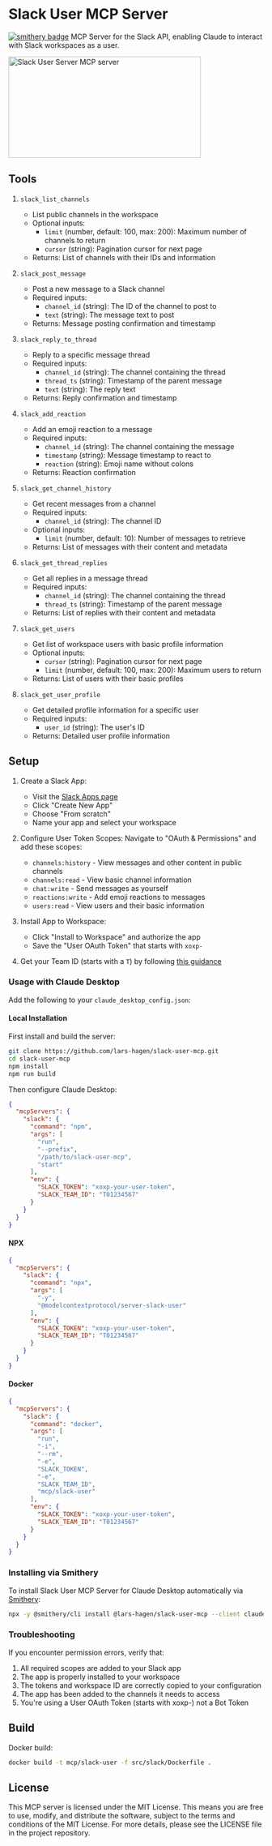# Slack User MCP Server

[![smithery badge](https://smithery.ai/badge/@lars-hagen/slack-user-mcp)](https://smithery.ai/server/@lars-hagen/slack-user-mcp)
MCP Server for the Slack API, enabling Claude to interact with Slack workspaces as a user.

<a href="https://glama.ai/mcp/servers/wc0u5519qh"><img width="380" height="200" src="https://glama.ai/mcp/servers/wc0u5519qh/badge" alt="Slack User Server MCP server" /></a>

## Tools

1. `slack_list_channels`
   - List public channels in the workspace
   - Optional inputs:
     - `limit` (number, default: 100, max: 200): Maximum number of channels to return
     - `cursor` (string): Pagination cursor for next page
   - Returns: List of channels with their IDs and information

2. `slack_post_message`
   - Post a new message to a Slack channel
   - Required inputs:
     - `channel_id` (string): The ID of the channel to post to
     - `text` (string): The message text to post
   - Returns: Message posting confirmation and timestamp

3. `slack_reply_to_thread`
   - Reply to a specific message thread
   - Required inputs:
     - `channel_id` (string): The channel containing the thread
     - `thread_ts` (string): Timestamp of the parent message
     - `text` (string): The reply text
   - Returns: Reply confirmation and timestamp

4. `slack_add_reaction`
   - Add an emoji reaction to a message
   - Required inputs:
     - `channel_id` (string): The channel containing the message
     - `timestamp` (string): Message timestamp to react to
     - `reaction` (string): Emoji name without colons
   - Returns: Reaction confirmation

5. `slack_get_channel_history`
   - Get recent messages from a channel
   - Required inputs:
     - `channel_id` (string): The channel ID
   - Optional inputs:
     - `limit` (number, default: 10): Number of messages to retrieve
   - Returns: List of messages with their content and metadata

6. `slack_get_thread_replies`
   - Get all replies in a message thread
   - Required inputs:
     - `channel_id` (string): The channel containing the thread
     - `thread_ts` (string): Timestamp of the parent message
   - Returns: List of replies with their content and metadata


7. `slack_get_users`
   - Get list of workspace users with basic profile information
   - Optional inputs:
     - `cursor` (string): Pagination cursor for next page
     - `limit` (number, default: 100, max: 200): Maximum users to return
   - Returns: List of users with their basic profiles

8. `slack_get_user_profile`
   - Get detailed profile information for a specific user
   - Required inputs:
     - `user_id` (string): The user's ID
   - Returns: Detailed user profile information

## Setup

1. Create a Slack App:
   - Visit the [Slack Apps page](https://api.slack.com/apps)
   - Click "Create New App"
   - Choose "From scratch"
   - Name your app and select your workspace

2. Configure User Token Scopes:
   Navigate to "OAuth & Permissions" and add these scopes:
   - `channels:history` - View messages and other content in public channels
   - `channels:read` - View basic channel information
   - `chat:write` - Send messages as yourself
   - `reactions:write` - Add emoji reactions to messages
   - `users:read` - View users and their basic information

4. Install App to Workspace:
   - Click "Install to Workspace" and authorize the app
   - Save the "User OAuth Token" that starts with `xoxp-`

5. Get your Team ID (starts with a `T`) by following [this guidance](https://slack.com/help/articles/221769328-Locate-your-Slack-URL-or-ID#find-your-workspace-or-org-id)

### Usage with Claude Desktop

Add the following to your `claude_desktop_config.json`:

#### Local Installation

First install and build the server:
```bash
git clone https://github.com/lars-hagen/slack-user-mcp.git
cd slack-user-mcp
npm install
npm run build
```

Then configure Claude Desktop:
```json
{
  "mcpServers": {
    "slack": {
      "command": "npm",
      "args": [
        "run",
        "--prefix",
        "/path/to/slack-user-mcp",
        "start"
      ],
      "env": {
        "SLACK_TOKEN": "xoxp-your-user-token",
        "SLACK_TEAM_ID": "T01234567"
      }
    }
  }
}
```

#### NPX

```json
{
  "mcpServers": {
    "slack": {
      "command": "npx",
      "args": [
        "-y",
        "@modelcontextprotocol/server-slack-user"
      ],
      "env": {
        "SLACK_TOKEN": "xoxp-your-user-token",
        "SLACK_TEAM_ID": "T01234567"
      }
    }
  }
}
```

#### Docker

```json
{
  "mcpServers": {
    "slack": {
      "command": "docker",
      "args": [
        "run",
        "-i",
        "--rm",
        "-e",
        "SLACK_TOKEN",
        "-e",
        "SLACK_TEAM_ID",
        "mcp/slack-user"
      ],
      "env": {
        "SLACK_TOKEN": "xoxp-your-user-token",
        "SLACK_TEAM_ID": "T01234567"
      }
    }
  }
}
```

### Installing via Smithery

To install Slack User MCP Server for Claude Desktop automatically via [Smithery](https://smithery.ai/server/@lars-hagen/slack-user-mcp):

```bash
npx -y @smithery/cli install @lars-hagen/slack-user-mcp --client claude
```

### Troubleshooting

If you encounter permission errors, verify that:
1. All required scopes are added to your Slack app
2. The app is properly installed to your workspace
3. The tokens and workspace ID are correctly copied to your configuration
4. The app has been added to the channels it needs to access
5. You're using a User OAuth Token (starts with xoxp-) not a Bot Token

## Build

Docker build:

```bash
docker build -t mcp/slack-user -f src/slack/Dockerfile .
```

## License

This MCP server is licensed under the MIT License. This means you are free to use, modify, and distribute the software, subject to the terms and conditions of the MIT License. For more details, please see the LICENSE file in the project repository.
